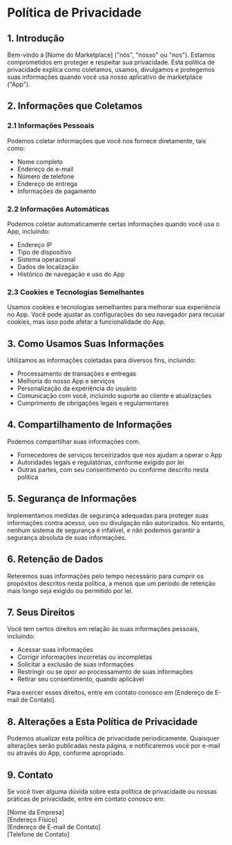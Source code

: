# Política de Privacidade

## 1. Introdução

Bem-vindo à [Nome do Marketplace] ("nós", "nosso" ou "nos"). Estamos comprometidos em proteger e respeitar sua privacidade. Esta política de privacidade explica como coletamos, usamos, divulgamos e protegemos suas informações quando você usa nosso aplicativo de marketplace ("App").

## 2. Informações que Coletamos

### 2.1 Informações Pessoais
Podemos coletar informações que você nos fornece diretamente, tais como:
- Nome completo
- Endereço de e-mail
- Número de telefone
- Endereço de entrega
- Informações de pagamento

### 2.2 Informações Automáticas
Podemos coletar automaticamente certas informações quando você usa o App, incluindo:
- Endereço IP
- Tipo de dispositivo
- Sistema operacional
- Dados de localização
- Histórico de navegação e uso do App

### 2.3 Cookies e Tecnologias Semelhantes
Usamos cookies e tecnologias semelhantes para melhorar sua experiência no App. Você pode ajustar as configurações do seu navegador para recusar cookies, mas isso pode afetar a funcionalidade do App.

## 3. Como Usamos Suas Informações

Utilizamos as informações coletadas para diversos fins, incluindo:
- Processamento de transações e entregas
- Melhoria do nosso App e serviços
- Personalização da experiência do usuário
- Comunicação com você, incluindo suporte ao cliente e atualizações
- Cumprimento de obrigações legais e regulamentares

## 4. Compartilhamento de Informações

Podemos compartilhar suas informações com:
- Fornecedores de serviços terceirizados que nos ajudam a operar o App
- Autoridades legais e regulatórias, conforme exigido por lei
- Outras partes, com seu consentimento ou conforme descrito nesta política

## 5. Segurança de Informações

Implementamos medidas de segurança adequadas para proteger suas informações contra acesso, uso ou divulgação não autorizados. No entanto, nenhum sistema de segurança é infalível, e não podemos garantir a segurança absoluta de suas informações.

## 6. Retenção de Dados

Reteremos suas informações pelo tempo necessário para cumprir os propósitos descritos nesta política, a menos que um período de retenção mais longo seja exigido ou permitido por lei.

## 7. Seus Direitos

Você tem certos direitos em relação às suas informações pessoais, incluindo:
- Acessar suas informações
- Corrigir informações incorretas ou incompletas
- Solicitar a exclusão de suas informações
- Restringir ou se opor ao processamento de suas informações
- Retirar seu consentimento, quando aplicável

Para exercer esses direitos, entre em contato conosco em [Endereço de E-mail de Contato].

## 8. Alterações a Esta Política de Privacidade

Podemos atualizar esta política de privacidade periodicamente. Quaisquer alterações serão publicadas nesta página, e notificaremos você por e-mail ou através do App, conforme apropriado.

## 9. Contato

Se você tiver alguma dúvida sobre esta política de privacidade ou nossas práticas de privacidade, entre em contato conosco em:

[Nome da Empresa]  
[Endereço Físico]  
[Endereço de E-mail de Contato]  
[Telefone de Contato]
